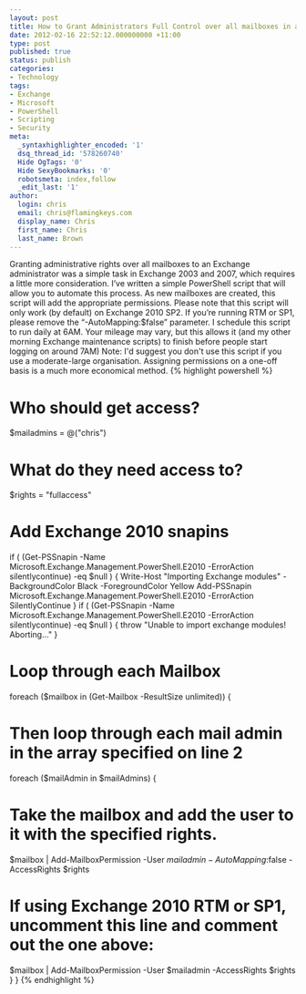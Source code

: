 ```yaml
---
layout: post
title: How to Grant Administrators Full Control over all mailboxes in an Organization
date: 2012-02-16 22:52:12.000000000 +11:00
type: post
published: true
status: publish
categories:
- Technology
tags:
- Exchange
- Microsoft
- PowerShell
- Scripting
- Security
meta:
  _syntaxhighlighter_encoded: '1'
  dsq_thread_id: '578260740'
  Hide OgTags: '0'
  Hide SexyBookmarks: '0'
  robotsmeta: index,follow
  _edit_last: '1'
author:
  login: chris
  email: chris@flamingkeys.com
  display_name: Chris
  first_name: Chris
  last_name: Brown
---
```

Granting administrative rights over all mailboxes to an Exchange administrator was a simple task in Exchange 2003 and 2007, which requires a little more consideration. I’ve written a simple PowerShell script that will allow you to automate this process. As new mailboxes are created, this script will add the appropriate permissions. Please note that this script will only work (by default) on Exchange 2010 SP2. If you’re running RTM or SP1, please remove the “-AutoMapping:$false” parameter.
I schedule this script to run daily at 6AM. Your mileage may vary, but this allows it (and my other morning Exchange maintenance scripts) to finish before people start logging on around 7AM)
Note: I'd suggest you don't use this script if you use a moderate-large organisation. Assigning permissions on a one-off basis is a much more economical method.
{% highlight powershell %}
# Who should get access?
$mailadmins = @("chris")
# What do they need access to?
$rights = "fullaccess"
# Add Exchange 2010 snapins
if ( (Get-PSSnapin -Name Microsoft.Exchange.Management.PowerShell.E2010 -ErrorAction silentlycontinue) -eq $null )
{
Write-Host "Importing Exchange modules" -BackgroundColor Black -ForegroundColor Yellow
Add-PSSnapin Microsoft.Exchange.Management.PowerShell.E2010 -ErrorAction SilentlyContinue
}
if ( (Get-PSSnapin -Name Microsoft.Exchange.Management.PowerShell.E2010 -ErrorAction silentlycontinue) -eq $null )
{
throw "Unable to import exchange modules! Aborting..."
}
# Loop through each Mailbox
foreach ($mailbox in (Get-Mailbox -ResultSize unlimited)) {
# Then loop through each mail admin in the array specified on line 2
foreach ($mailAdmin in $mailAdmins) {
# Take the mailbox and add the user to it with the specified rights.
$mailbox | Add-MailboxPermission -User $mailadmin -AutoMapping:$false -AccessRights $rights
# If using Exchange 2010 RTM or SP1, uncomment this line and comment out the one above:
$mailbox | Add-MailboxPermission -User $mailadmin -AccessRights $rights
}
}
{% endhighlight %}
